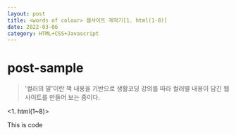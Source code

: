 ```yaml
---
layout: post
title: <words of colour> 웹사이트 제작기[1. html(1-8)]
date: 2022-03-06 
category: HTML+CSS+Javascript
---
```

# post-sample
  
> '컬러의 말'이란 책 내용을 기반으로 생활코딩 강의를 따라 컬러별 내용이 담긴 웹사이트를 만들어 보는 중이다.

<1. html(1~8)>

This is code
  
```<script src="https://gist.github.com/ys815/59397d336561e520eb6ce0294d308aba.js"></script>
```
  
```<script src="https://gist.github.com/ys815/8e970eb1995daa9028ac5bff8a0e415b.js"></script>
```
  
```<script src="https://gist.github.com/ys815/506a3989b9126f539e0ae9fab3bc7f9c.js"></script>
```
  
```<script src="https://gist.github.com/ys815/9e05c88676d5487058ed4d0a8afa0878.js"></script>
```
```<script src="https://gist.github.com/ys815/cb6a8715fc2979dc16e6d03b2c8499e7.js"></script> 
```
  
```<script src="https://gist.github.com/ys815/09d451e14c55409c7a2f11fbc581f817.js"></script>
```
  
```<script src="https://gist.github.com/ys815/c21dd642ee358726698401467f276f77.js"></script>
```
  
```<script src="https://gist.github.com/ys815/4cb9d7fad5722b9293270f6e1aafd3cb.js"></script>
```
